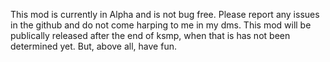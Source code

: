 This mod is currently in Alpha and is not bug free. Please report any issues in the github and do not come harping to me in my dms. This mod will be publically released after the end of ksmp,
when that is has not been determined yet. But, above all, have fun.
